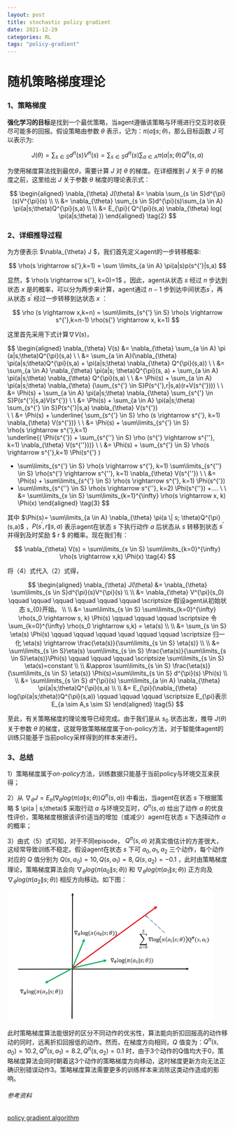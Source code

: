```yaml
---
layout: post
title: stochastic policy gradient
date: 2021-12-29
categories: RL
tags: "policy-gradient" 
---
```



# 随机策略梯度理论

### 1、策略梯度

**强化学习的目标**是找到一个最优策略，当agent遵循该策略与环境进行交互时收获尽可能多的回报。假设策略由参数 $\theta$ 表示，记为：$\pi(a \| s;\theta)$，那么目标函数 $J$ 可以表示为:

$$
J(\theta)=\sum_{s \in S}d^{\pi}(s)V^{\pi}(s)=\sum_{s \in S}d^{\pi}(s)\sum_{a \in A}\pi(a |s;\theta)Q^{\pi}(s,a) \tag{1}
$$

为使用梯度算法找到最优$\theta$，需要计算 $J$ 对 $\theta$ 的梯度。在详细推到 $J$ 关于 $\theta$ 的梯度之前，这里给出 $J$ 关于参数 $\theta$ 梯度的理论表示式：

$$
\begin{aligned} 
\nabla_{\theta} J(\theta) &= \nabla \sum_{s \in S}d^{\pi}(s)V^{\pi}(s) 
\\ 
\\ 
&= \nabla_{\theta} \sum_{s \in S}d^{\pi}(s)\sum_{a \in A} \pi(a|s;\theta)Q^{\pi}(s,a)
\\ 
\\ 
 &= E_{\pi}( Q^{\pi}(s,a) \nabla_{\theta} log( \pi(a|s;\theta) ))  
\end{aligned}
\tag{2}
$$

### 2、详细推导过程

为方便表示 $\nabla_{\theta} J $，我们首先定义agent的一步转移概率:

$$
\rho(s \rightarrow s{'},k=1) = \sum \limits_{a \in A} \pi(a|s)p(s^{'}|s,a)
$$

显然，$ \rho(s \rightarrow s{'}, k=0)=1$ 。因此，agent从状态 $s$ 经过 $n$ 步达到状态 $x$ 是的概率，可以分为两步来计算，agent通过 $n-1$ 步到达中间状态$s^{'}$，再从状态 $s^{'}$ 经过一步转移到达状态 $x$ ：

$$
\rho (s \rightarrow x,k=n) = \sum\limits_{s^{'} \in S} \rho(s \rightarrow s^{'},k=n-1) \rho(s{'} \rightarrow x, k=1)
$$

这里首先采用下式计算$\nabla V(s)$，

$$
\begin{aligned}
\nabla_{\theta} V(s) &= \nabla_{\theta} \sum_{a \in A} \pi (a|s;\theta)Q^{\pi}(s,a)
\\
\\ &= \sum_{a \in A}(\nabla_{\theta} \pi(a|s;\theta)Q^{\pi}(s,a) + \pi(a|s;\theta) \nabla_{\theta} Q^{\pi}(s,a))
\\
\\ &= \sum_{a \in A} \nabla_{\theta} \pi(a|s; \theta)Q^{\pi}(s, a) + \sum_{a \in A} \pi(a|s;\theta) \nabla_{\theta} Q^{\pi}(s,a)
\\
\\ &= \Phi(s) + \sum_{a \in A} \pi(a|s;\theta) \nabla_{\theta} (\sum_{s^{'} \in S}P(s^{'},r|s,a)(r+V(s^{'})))
\\
\\ &= \Phi(s) + \sum_{a \in A} \pi(a|s;\theta) \nabla_{\theta} \sum_{s^{'} \in S}P(s^{'}|s,a)V(s^{'})
\\
\\ &= \Phi(s) + \sum_{a \in A} \pi(a|s;\theta) \sum_{s^{'} \in S}P(s^{'}|s,a) \nabla_{\theta} V(s^{'})  
\\
\\ &= \Phi(s) + \underline{ \sum_{s^{'} \in S} \rho (s \rightarrow s^{'}, k=1) \nabla_{\theta} V(s^{'})}
\\
\\ &= \Phi(s) + \sum\limits_{s^{'} \in S}    
\rho(s \rightarrow s^{'},k=1)   
\underline{(     \Phi(s^{'}) +   \sum_{s^{''} \in S} \rho (s^{'} \rightarrow s^{''}, k=1) \nabla_{\theta} V(s^{''}))}
\\
\\ &= \Phi(s) + \sum_{s^{'} \in S} \rho(s \rightarrow s^{'},k=1) \Phi(s^{'} )
+ \sum\limits_{s^{'} \in S} \rho(s \rightarrow s^{'}, k=1) 
\sum\limits_{s^{''} \in S} \rho(s^{'} \rightarrow s^{''}, k=1) \nabla_{\theta} V(s^{''})
\\
\\ &= \Phi(s) + \sum\limits_{s^{'} \in S} \rho(s \rightarrow s^{'}, k=1) \Phi(s^{'})
+ \sum\limits_{s^{''} \in S} \rho(s \rightarrow s^{''}, k=2) \Phi(s^{''}) +....
\\
\\ &= \sum\limits_{x \in S} \sum\limits_{k=1}^{\infty} \rho(s \rightarrow x, k) \Phi(x)
\end{aligned}
\tag{3}
$$

其中 $\Phi(s)= \sum\limits_{a \in A} \nabla_{\theta} \pi(a \| s; \theta)Q^{\pi}(s,a)$  ，$P(s^{'},r \| s,a)$ 表示agent在状态 $s$ 下执行动作 $a$ 后状态从 $s$ 转移到状态 $s^{'}$ 并得到及时奖励 $ r $ 的概率。现在我们有：

$$
\nabla_{\theta} V(s) = \sum\limits_{x \in S} \sum\limits_{k=0}^{\infty} \rho(s \rightarrow x,k) \Phi(x) 
\tag{4}
$$

将（4）式代入（2）式得，

$$
\begin{aligned}
\nabla_{\theta} J(\theta) &= \nabla_{\theta} \sum\limits_{s \in S}d^{\pi}(s)V^{\pi}(s) 
\\
\\ &= \nabla_{\theta} V^{\pi}(s_0)
\qquad \qquad \qquad \qquad \qquad \qquad \scriptsize 假设agent从初始状态 s_{0}开始。
\\
\\ &= \sum\limits_{s \in S} \sum\limits_{k=0}^{\infty} \rho(s_0 \rightarrow s, k) \Phi(s) 
\qquad \qquad \qquad \scriptsize 令\sum_{k=0}^{\infty} \rho(s_0 \rightarrow s,k) = \eta(s)
\\
\\ &= \sum_{s \in S} \eta(s) \Phi(s)
\qquad \qquad \qquad \quad \qquad \qquad \scriptsize 归一化 \eta(s) \rightarrow \frac{\eta(s)}{\sum\limits_{s \in S} \eta(s)}
\\
\\ &= \sum\limits_{s \in S}\eta(s) \sum\limits_{s \in S} \frac{\eta(s)}{\sum\limits_{s \in S}\eta(s)}\Phi(s)
\qquad \qquad \qquad \scriptsize \sum\limits_{s \in S} \eta(s)=constant
\\
\\ &\approx \sum\limits_{s \in S} \frac{\eta(s)}{\sum\limits_{s \in S} \eta(s)} \Phi(s)=\sum\limits_{s \in S} d^{\pi}(s) \Phi(s)
\\
\\ &= \sum\limits_{s \in S} d^{\pi}(s) \sum\limits_{a \in A} \nabla_{\theta} \pi(a|s;\theta)Q^{\pi}(s,a)
\\
\\ &= E_{\pi}(\nabla_{\theta} log(\pi(a|s;\theta))Q^{\pi}(s,a))
\qquad \qquad \qquad \scriptsize E_{\pi}表示 E_{a \sim A,s \sim S}
\end{aligned}
\tag{5}
$$

至此，有关策略梯度的理论推导已经完成。由于我们是从 $s_0$ 状态出发，推导 $J(\theta)$ 关于参数 $\theta$ 的梯度，这就导致策略梯度属于on-policy方法，对于智能体agent的训练只能基于当前policy采样得到的样本来进行。

### 3、总结

1）策略梯度属于*on-policy*方法，训练数据只能基于当前policy与环境交互来获得；

2）从 $\nabla_{\theta} J = E_{\pi}( \nabla_{\theta}log(\pi(a \| s;\theta))Q^{\pi}(s,a))$ 中看出，当agent在状态 $s$ 下根据策略 $ \pi(a \| s;\theta)$ 采取行动 $a$ 与环境交互时，$Q^{\pi}(s,a)$ 给出了动作 $a$ 的优良性评价，策略梯度根据该评价适当的增加（或减少）agent在状态 $s$ 下选择动作 $a$ 的概率；

3）由式（5）式可知，对于不同episode， $Q^{\pi}(s,a)$ 对真实值估计的方差很大，这经常导致训练不稳定。假设agent在状态 $s$ 下可 $a_0, a_1, a_2$ 三个动作，每个动作对应的 $Q$ 值分别为 $Q(s,a_0)=10, Q(s,a_1)=8, Q(s,a_2)=-0.1$ ，此时由策略梯度理论，策略梯度算法会向 $\nabla_{\theta}log(\pi(a_0 \| s;\theta))$ 和 $\nabla_{\theta}log(\pi(a_1 \| s;\theta))$ 正方向及 $\nabla_{\theta}log(\pi(a_2 \| s;\theta))$ 相反方向移动。如下图：

<img title="梯度示意图" src="/figures/_post/SPG_1.jpg" alt="梯度示意图" data-align="center" width="471">

此时策略梯度算法能很好的区分不同动作的优劣性，算法能向折扣回报高的动作移动的同时，远离折扣回报低的动作。然而，在梯度方向相同，$Q$ 值变为：$Q^{\pi}(s,a_0)=10.2,Q^{\pi}(s,a_1)=8.2,Q^{\pi}(s,a_2)=0.1$ 时，由于3个动作的Q值均大于0，策略梯度算法会同时朝着这3个动作的策略梯度方向移动，这时梯度更新方向无法正确识别错误动作3。策略梯度算法需要更多的训练样本来消除这类动作造成的影响。

###### 参考资料

[policy gradient algorithm](https://lilianweng.github.io/lil-log/2018/04/08/policy-gradient-algorithms.html#actor-critic)
